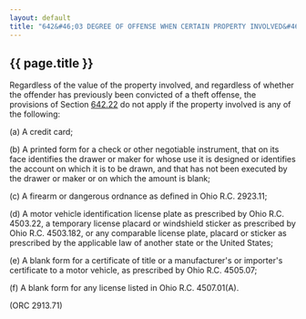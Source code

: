 ---
layout: default 
title: "642&#46;03 DEGREE OF OFFENSE WHEN CERTAIN PROPERTY INVOLVED&#46;"---

{{ page.title }}
----------------

Regardless of the value of the property involved, and regardless of
whether the offender has previously been convicted of a theft offense,
the provisions of Section [642.22](32691a38.html) do not apply if the
property involved is any of the following:

​(a) A credit card;

​(b) A printed form for a check or other negotiable instrument, that on
its face identifies the drawer or maker for whose use it is designed or
identifies the account on which it is to be drawn, and that has not been
executed by the drawer or maker or on which the amount is blank;

​(c) A firearm or dangerous ordnance as defined in Ohio R.C. 2923.11;

​(d) A motor vehicle identification license plate as prescribed by Ohio
R.C. 4503.22, a temporary license placard or windshield sticker as
prescribed by Ohio R.C. 4503.182, or any comparable license plate,
placard or sticker as prescribed by the applicable law of another state
or the United States;

​(e) A blank form for a certificate of title or a manufacturer's or
importer's certificate to a motor vehicle, as prescribed by Ohio R.C.
4505.07;

​(f) A blank form for any license listed in Ohio R.C. 4507.01(A).

(ORC 2913.71)
